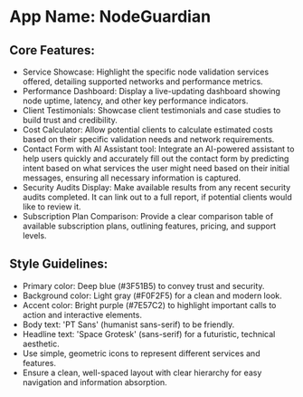 # **App Name**: NodeGuardian

## Core Features:

- Service Showcase: Highlight the specific node validation services offered, detailing supported networks and performance metrics.
- Performance Dashboard: Display a live-updating dashboard showing node uptime, latency, and other key performance indicators.
- Client Testimonials: Showcase client testimonials and case studies to build trust and credibility.
- Cost Calculator: Allow potential clients to calculate estimated costs based on their specific validation needs and network requirements.
- Contact Form with AI Assistant tool: Integrate an AI-powered assistant to help users quickly and accurately fill out the contact form by predicting intent based on what services the user might need based on their initial messages, ensuring all necessary information is captured.
- Security Audits Display: Make available results from any recent security audits completed. It can link out to a full report, if potential clients would like to review it.
- Subscription Plan Comparison: Provide a clear comparison table of available subscription plans, outlining features, pricing, and support levels.

## Style Guidelines:

- Primary color: Deep blue (#3F51B5) to convey trust and security.
- Background color: Light gray (#F0F2F5) for a clean and modern look.
- Accent color: Bright purple (#7E57C2) to highlight important calls to action and interactive elements.
- Body text: 'PT Sans' (humanist sans-serif) to be friendly.
- Headline text: 'Space Grotesk' (sans-serif) for a futuristic, technical aesthetic.
- Use simple, geometric icons to represent different services and features.
- Ensure a clean, well-spaced layout with clear hierarchy for easy navigation and information absorption.